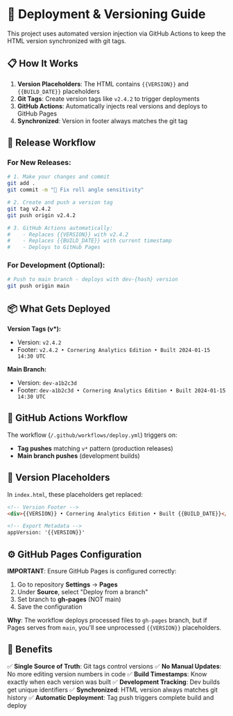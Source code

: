 # 🚀 Deployment & Versioning Guide

This project uses automated version injection via GitHub Actions to keep the HTML version synchronized with git tags.

## 📋 How It Works

1. **Version Placeholders**: The HTML contains `{{VERSION}}` and `{{BUILD_DATE}}` placeholders
2. **Git Tags**: Create version tags like `v2.4.2` to trigger deployments
3. **GitHub Actions**: Automatically injects real versions and deploys to GitHub Pages
4. **Synchronized**: Version in footer always matches the git tag

## 🎯 Release Workflow

### For New Releases:

```bash
# 1. Make your changes and commit
git add .
git commit -m "🔧 Fix roll angle sensitivity"

# 2. Create and push a version tag
git tag v2.4.2
git push origin v2.4.2

# 3. GitHub Actions automatically:
#    - Replaces {{VERSION}} with v2.4.2
#    - Replaces {{BUILD_DATE}} with current timestamp
#    - Deploys to GitHub Pages
```

### For Development (Optional):

```bash
# Push to main branch - deploys with dev-{hash} version
git push origin main
```

## 📦 What Gets Deployed

**Version Tags (v\*):**
- Version: `v2.4.2`
- Footer: `v2.4.2 • Cornering Analytics Edition • Built 2024-01-15 14:30 UTC`

**Main Branch:**
- Version: `dev-a1b2c3d`
- Footer: `dev-a1b2c3d • Cornering Analytics Edition • Built 2024-01-15 14:30 UTC`

## 🔧 GitHub Actions Workflow

The workflow (`/.github/workflows/deploy.yml`) triggers on:
- **Tag pushes** matching `v*` pattern (production releases)
- **Main branch pushes** (development builds)

## 📝 Version Placeholders

In `index.html`, these placeholders get replaced:

```html
<!-- Version Footer -->
<div>{{VERSION}} • Cornering Analytics Edition • Built {{BUILD_DATE}}</div>

<!-- Export Metadata -->
appVersion: '{{VERSION}}'
```

## ⚙️ GitHub Pages Configuration

**IMPORTANT**: Ensure GitHub Pages is configured correctly:

1. Go to repository **Settings** → **Pages**
2. Under **Source**, select "Deploy from a branch"
3. Set branch to **gh-pages** (NOT main)
4. Save the configuration

**Why**: The workflow deploys processed files to `gh-pages` branch, but if Pages serves from `main`, you'll see unprocessed `{{VERSION}}` placeholders.

## 🎉 Benefits

✅ **Single Source of Truth**: Git tags control versions
✅ **No Manual Updates**: No more editing version numbers in code
✅ **Build Timestamps**: Know exactly when each version was built
✅ **Development Tracking**: Dev builds get unique identifiers
✅ **Synchronized**: HTML version always matches git history
✅ **Automatic Deployment**: Tag push triggers complete build and deploy